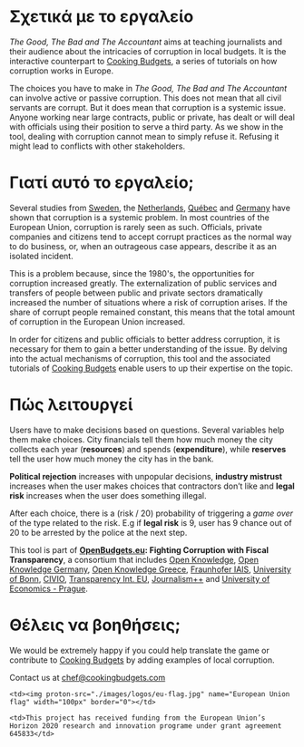 # Σχετικά με το εργαλείο

_The Good, The Bad and The Accountant_ aims at teaching journalists and their audience about the intricacies of corruption in local budgets. It is the interactive counterpart to [Cooking Budgets](http://cookingbudgets.com/), a series of tutorials on how corruption works in Europe.

The choices you have to make in _The Good, The Bad and The Accountant_ can involve active or passive corruption. This does not mean that all civil servants are corrupt. But it does mean that corruption is a systemic issue. Anyone working near large contracts, public or private, has dealt or will deal with officials using their position to serve a third party. As we show in the tool, dealing with corruption cannot mean to simply refuse it. Refusing it might lead to conflicts with other stakeholders.

# Γιατί αυτό το εργαλείο;

Several studies from [Sweden](http://www.nordicacademicpress.com/bok/a-clean-house/), the [Netherlands](http://link.springer.com/chapter/10.1007/978-3-319-01839-3_19), [Québec](https://en.wikipedia.org/wiki/Charbonneau_Commission) and [Germany](https://www.amazon.de/Korruption-Deutschland-Portrait-einer-Wachstumsbranche/dp/3406510663) have shown that corruption is a systemic problem. In most countries of the European Union, corruption is rarely seen as such. Officials, private companies and citizens tend to accept corrupt practices as the normal way to do business, or, when an outrageous case appears, describe it as an isolated incident.

This is a problem because, since the 1980's, the opportunities for corruption increased greatly. The externalization of public services and transfers of people between public and private sectors dramatically increased the number of situations where a risk of corruption arises. If the share of corrupt people remained constant, this means that the total amount of corruption in the European Union increased.

In order for citizens and public officials to better address corruption, it is necessary for them to gain a better understanding of the issue. By delving into the actual mechanisms of corruption, this tool and the associated tutorials of [Cooking Budgets](http://cookingbudgets.com/) enable users to up their expertise on the topic.

# Πώς λειτουργεί

Users have to make decisions based on questions. Several variables help them make choices. City financials tell them how much money the city collects each year (**resources**) and spends (**expenditure**), while **reserves** tell the user how much money the city has in the bank.

**Political rejection** increases with unpopular decisions, **industry mistrust** increases when the user makes choices that contractors don’t like and **legal risk** increases when the user does something illegal.

After each choice, there is a (risk / 20) probability of triggering a _game over_ of the type related to the risk. E.g if **legal risk** is 9, user has 9 chance out of 20 to be arrested by the police at the next step.

This tool is part of <strong><a target="_blank" href="http://openbudgets.eu/">OpenBudgets.eu</a>: Fighting Corruption with Fiscal Transparency</strong>, a consortium that includes <a target="_blank" href="https://okfn.org/">Open Knowledge</a>, <a target="_blank" href="https://okfn.de/">Open Knowledge Germany</a>, <a target="_blank" href="http://okfn.gr/">Open Knowledge Greece</a>, <a target="_blank" href="https://www.iais.fraunhofer.de/en.html">Fraunhofer IAIS</a>, <a target="_blank" href="https://www.uni-bonn.de/">University of Bonn</a>, <a target="_blank" href="http://www.civio.es/en/">CIVIO</a>, <a target="_blank" href="http://transparency.eu//">Transparency Int. EU</a>, <a target="_blank" href="https://en.wikipedia.org/wiki/Journalism%2B%2B">Journalism++</a> and <a target="_blank" href="https://www.vse.cz/english/">University of Economics - Prague</a>.

# Θέλεις να βοηθήσεις;

We would be extremely happy if you could help translate the game or contribute to [Cooking Budgets](http://cookingbudgets.com/) by adding examples of local corruption.

Contact us at chef@cookingbudgets.com

<table>

<tr>

	<td><img proton-src="./images/logos/eu-flag.jpg" name="European Union flag" width="100px" border="0"></td>

	<td>This project has received funding from the European Union’s Horizon 2020 research and innovation programe under grant agreement 645833</td>

</tr>

</table>
